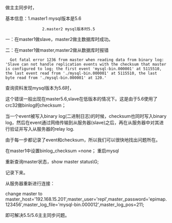做主主同步时，

基本信息：1.master1 mysql版本是5.6

                    2.master2 mysql版本时5.5

一：在master1做slave，master2做主数据库时成功。

二：在master1做master,master2做从数据库时报错

      Got fatal error 1236 from master when reading data from binary log: 'Slave can not handle replication events with the checksum that master is configured to log; the first event 'mysql-bin.000001' at 5115510, the last event read from './mysql-bin.000001' at 5115510, the last byte read from './mysql-bin.000001' at 120.'

查询资料发现mysql版本为5.6时，

这个错误一般出现在master5.6,slave在低版本的情况下。这是由于5.6使用了crc32做binlog的checksum；

当一个event被写入binary log(二进制日志)的时候，checksum也同时写入binary log，然后在event通过网络传输到从服务器(slave)之后，再在从服务器中对其进行验证并写入从服务器的relay log.

由于每一步都记录了event和checksum，所以我们可以很快地找出问题所在。

在master1中设置binlog_checksum =none；
重启mysql

重新查询master状态，show master status\G;

记录下来。

从服务器重新进行连接：

change master to master_host='192.168.15.201',master_user='repl',master_password='epimap.123456',master_log_file='mysql-bin.000012',master_log_pos=211;

即可解决5.5/5.6主主同步问题。